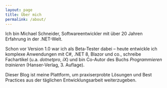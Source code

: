 ```yaml
---
layout: page
title: Über mich
permalink: /about/
---
```


Ich bin Michael Schneider, Softwareentwickler mit über 20 Jahren Erfahrung in der .NET-Welt.

Schon vor Version 1.0 war ich als Beta-Tester dabei – heute entwickle ich komplexe Anwendungen mit C#, .NET 8, Blazor und co., schreibe Fachartikel (u.a. *dotnetpro*, *iX*) und bin Co-Autor des Buchs *Programmieren trainieren* (Hanser-Verlag, 3. Auflage).

Dieser Blog ist meine Plattform, um praxiserprobte Lösungen und Best Practices aus der täglichen Entwicklungsarbeit weiterzugeben.